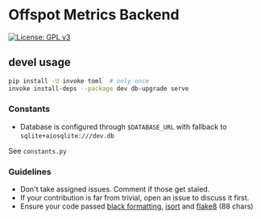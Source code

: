 # Offspot Metrics Backend

[![License: GPL v3](https://img.shields.io/badge/License-GPLv3-blue.svg)](https://www.gnu.org/licenses/gpl-3.0)

## devel usage

```sh
pip install -U invoke toml  # only once
invoke install-deps --package dev db-upgrade serve
```

### Constants

- Database is configured through `$DATABASE_URL` with fallback to `sqlite+aiosqlite:///dev.db`

See `constants.py`

### Guidelines

- Don't take assigned issues. Comment if those get staled.
- If your contribution is far from trivial, open an issue to discuss it first.
- Ensure your code passed [black formatting](https://pypi.org/project/black/), [isort](https://pypi.org/project/isort/) and [flake8](https://pypi.org/project/flake8/) (88 chars)